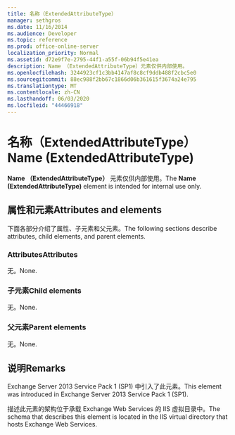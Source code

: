 ```yaml
---
title: 名称（ExtendedAttributeType）
manager: sethgros
ms.date: 11/16/2014
ms.audience: Developer
ms.topic: reference
ms.prod: office-online-server
localization_priority: Normal
ms.assetid: d72e9f7e-2795-44f1-a55f-06b94f5e41ea
description: Name （ExtendedAttributeType）元素仅供内部使用。
ms.openlocfilehash: 3244923cf1c3bb4147af8c8cf9ddb488f2cbc5e0
ms.sourcegitcommit: 88ec988f2bb67c1866d06b361615f3674a24e795
ms.translationtype: MT
ms.contentlocale: zh-CN
ms.lasthandoff: 06/03/2020
ms.locfileid: "44466918"
---
```

# <a name="name-extendedattributetype"></a><span data-ttu-id="41f35-103">名称（ExtendedAttributeType）</span><span class="sxs-lookup"><span data-stu-id="41f35-103">Name (ExtendedAttributeType)</span></span>

<span data-ttu-id="41f35-104">**Name （ExtendedAttributeType）** 元素仅供内部使用。</span><span class="sxs-lookup"><span data-stu-id="41f35-104">The **Name (ExtendedAttributeType)** element is intended for internal use only.</span></span> 

## <a name="attributes-and-elements"></a><span data-ttu-id="41f35-105">属性和元素</span><span class="sxs-lookup"><span data-stu-id="41f35-105">Attributes and elements</span></span>

<span data-ttu-id="41f35-106">下面各部分介绍了属性、子元素和父元素。</span><span class="sxs-lookup"><span data-stu-id="41f35-106">The following sections describe attributes, child elements, and parent elements.</span></span>
  
### <a name="attributes"></a><span data-ttu-id="41f35-107">Attributes</span><span class="sxs-lookup"><span data-stu-id="41f35-107">Attributes</span></span>

<span data-ttu-id="41f35-108">无。</span><span class="sxs-lookup"><span data-stu-id="41f35-108">None.</span></span>
  
### <a name="child-elements"></a><span data-ttu-id="41f35-109">子元素</span><span class="sxs-lookup"><span data-stu-id="41f35-109">Child elements</span></span>

<span data-ttu-id="41f35-110">无。</span><span class="sxs-lookup"><span data-stu-id="41f35-110">None.</span></span>
  
### <a name="parent-elements"></a><span data-ttu-id="41f35-111">父元素</span><span class="sxs-lookup"><span data-stu-id="41f35-111">Parent elements</span></span>

<span data-ttu-id="41f35-112">无。</span><span class="sxs-lookup"><span data-stu-id="41f35-112">None.</span></span>
  
## <a name="remarks"></a><span data-ttu-id="41f35-113">说明</span><span class="sxs-lookup"><span data-stu-id="41f35-113">Remarks</span></span>

<span data-ttu-id="41f35-114">Exchange Server 2013 Service Pack 1 (SP1) 中引入了此元素。</span><span class="sxs-lookup"><span data-stu-id="41f35-114">This element was introduced in Exchange Server 2013 Service Pack 1 (SP1).</span></span>
  
<span data-ttu-id="41f35-115">描述此元素的架构位于承载 Exchange Web Services 的 IIS 虚拟目录中。</span><span class="sxs-lookup"><span data-stu-id="41f35-115">The schema that describes this element is located in the IIS virtual directory that hosts Exchange Web Services.</span></span>
  

